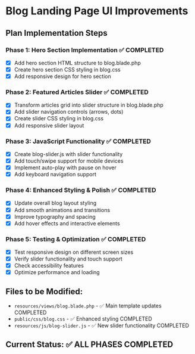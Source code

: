 # Blog Landing Page UI Improvements

## Plan Implementation Steps

### Phase 1: Hero Section Implementation ✅ COMPLETED
- [x] Add hero section HTML structure to blog.blade.php
- [x] Create hero section CSS styling in blog.css
- [x] Add responsive design for hero section

### Phase 2: Featured Articles Slider ✅ COMPLETED
- [x] Transform articles grid into slider structure in blog.blade.php
- [x] Add slider navigation controls (arrows, dots)
- [x] Create slider CSS styling in blog.css
- [x] Add responsive slider layout

### Phase 3: JavaScript Functionality ✅ COMPLETED
- [x] Create blog-slider.js with slider functionality
- [x] Add touch/swipe support for mobile devices
- [x] Implement auto-play with pause on hover
- [x] Add keyboard navigation support

### Phase 4: Enhanced Styling & Polish ✅ COMPLETED
- [x] Update overall blog layout styling
- [x] Add smooth animations and transitions
- [x] Improve typography and spacing
- [x] Add hover effects and interactive elements

### Phase 5: Testing & Optimization ✅ COMPLETED
- [x] Test responsive design on different screen sizes
- [x] Verify slider functionality and touch support
- [x] Check accessibility features
- [x] Optimize performance and loading

## Files to be Modified:
- `resources/views/blog.blade.php` - ✅ Main template updates COMPLETED
- `public/css/blog.css` - ✅ Enhanced styling COMPLETED
- `resources/js/blog-slider.js` - ✅ New slider functionality COMPLETED

## Current Status: ✅ ALL PHASES COMPLETED
